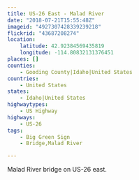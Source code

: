 ```yaml
---
title: US-26 East - Malad River
date: "2018-07-21T15:55:48Z"
imageid: "4927307428339239218"
flickrid: "43687208274"
location:
    latitude: 42.92384569435819
    longitude: -114.80832131376451
places: []
counties:
    - Gooding County|Idaho|United States
countries:
    - United States
states:
    - Idaho|United States
highwaytypes:
    - US Highway
highways:
    - US-26
tags:
    - Big Green Sign
    - Bridge,Malad River

---
```

Malad River bridge on US-26 east.